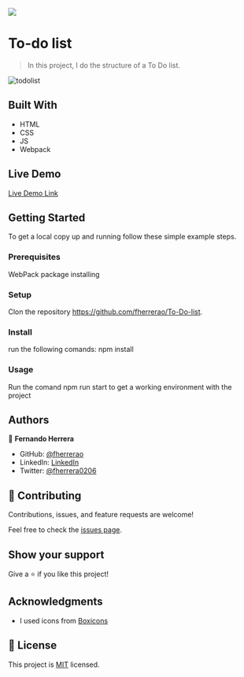 ![](https://img.shields.io/badge/Microverse-blueviolet)

# To-do list

> In this project, I do the structure of a To Do list.

![todolist](https://user-images.githubusercontent.com/91301423/149229839-5daf0dbf-daf9-4d8f-b1e3-90b6a346aa64.png)


## Built With

- HTML
- CSS
- JS
- Webpack

## Live Demo

[Live Demo Link](https://fherrerao.github.io/To-Do-lists/dist/)


## Getting Started

To get a local copy up and running follow these simple example steps.

### Prerequisites
WebPack package installing

### Setup
Clon the repository https://github.com/fherrerao/To-Do-list.

### Install
run the following comands:
npm install


### Usage
Run the comand npm run start to get a working environment with the project

## Authors

👤 **Fernando Herrera**

- GitHub: [@fherrerao](https://github.com/fherrerao)
- LinkedIn: [LinkedIn](https://www.linkedin.com/in/fernando-herrera-25a6361b2/)
- Twitter: [@fherrera0206](https://twitter.com/fherrera0206)

## 🤝 Contributing

Contributions, issues, and feature requests are welcome!

Feel free to check the [issues page](https://github.com/fherrerao/To-Do-list/issues).

## Show your support

Give a ⭐️ if you like this project!

## Acknowledgments

- I used icons from [Boxicons](https://boxicons.com/)

## 📝 License

This project is [MIT](./MIT.md) licensed.
